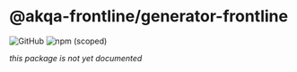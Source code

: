 # @akqa-frontline/generator-frontline

![GitHub](https://img.shields.io/github/license/akqa-frontline/frontline)
![npm (scoped)](https://img.shields.io/npm/v/@akqa-frontline/generator-frontline)

_this package is not yet documented_
